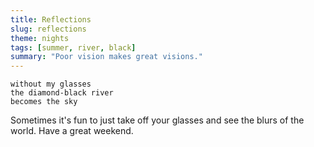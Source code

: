 ```yaml
---
title: Reflections
slug: reflections
theme: nights
tags: [summer, river, black]
summary: "Poor vision makes great visions."
---
```


```
without my glasses
the diamond-black river
becomes the sky
```

Sometimes it's fun to just take off your glasses and see the blurs of the world.
Have a great weekend.
